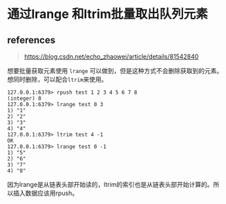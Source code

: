 # 通过lrange 和ltrim批量取出队列元素

## references

> https://blog.csdn.net/echo_zhaowei/article/details/81542840

想要批量获取元素使用 `lrange` 可以做到，但是这种方式不会删除获取到的元素。想同时删除，可以配合`ltrim`来使用。

```
127.0.0.1:6379> rpush test 1 2 3 4 5 6 7 8
(integer) 8
127.0.0.1:6379> lrange test 0 3
1) "1"
2) "2"
3) "3"
4) "4"
127.0.0.1:6379> ltrim test 4 -1
OK
127.0.0.1:6379> lrange test 0 -1
1) "5"
2) "6"
3) "7"
4) "8"
```

因为lrange是从链表头部开始读的，ltrim的索引也是从链表头部开始计算的。所以插入数据应该用rpush。